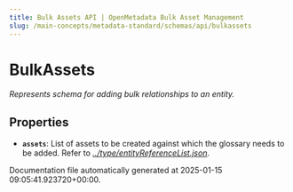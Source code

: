 ```yaml
---
title: Bulk Assets API | OpenMetadata Bulk Asset Management
slug: /main-concepts/metadata-standard/schemas/api/bulkassets
---
```


# BulkAssets

*Represents schema for adding bulk relationships to an entity.*

## Properties

- **`assets`**: List of assets to be created against which the glossary needs to be added. Refer to *[../type/entityReferenceList.json](#/type/entityReferenceList.json)*.


Documentation file automatically generated at 2025-01-15 09:05:41.923720+00:00.
